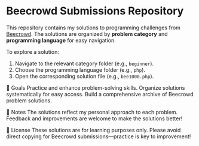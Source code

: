 # Beecrowd Submissions Repository

This repository contains my solutions to programming challenges from [Beecrowd](https://www.beecrowd.com.br/). The solutions are organized by **problem category** and **programming language** for easy navigation.


To explore a solution:
1. Navigate to the relevant category folder (e.g., `beginner`).
2. Choose the programming language folder (e.g., `php`).
3. Open the corresponding solution file (e.g., `bee1000.php`).

🌟 Goals
Practice and enhance problem-solving skills.
Organize solutions systematically for easy access.
Build a comprehensive archive of Beecrowd problem solutions.

📌 Notes
The solutions reflect my personal approach to each problem.
Feedback and improvements are welcome to make the solutions better!

📝 License
These solutions are for learning purposes only. Please avoid direct copying for Beecrowd submissions—practice is key to improvement!